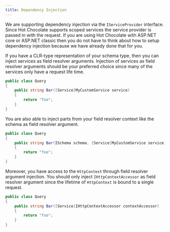 ```yaml
---
title: Dependency Injection
---
```


We are supporting dependency injection via the `IServiceProvider` interface. Since Hot Chocolate supports scoped services the service provider is passed in with the request. If you are using Hot Chocolate with ASP.NET core or ASP.NET classic then you do not have to think about how to setup dependency injection because we have already done that for you.

If you have a CLR-type representation of your schema type, then you can inject services as field resolver arguments. Injection of services as field resolver arguments should be your preferred choice since many of the services only have a request life time.

```csharp
public class Query
{
    public string Bar([Service]MyCustomService service)
    {
        return "foo";
    }
}
```

You are also able to inject parts from your field resolver context like the schema as field resolver argument.

```csharp
public class Query
{
    public string Bar(ISchema schema, [Service]MyCustomService service)
    {
        return "foo";
    }
}
```

Moreover, you have access to the `HttpContext` through field resolver argument injection. You should only inject `IHttpContextAccessor` as field resolver argument since the lifetime of `HttpContext` is bound to a single request.

```csharp
public class Query
{
    public string Bar([Service]IHttpContextAccessor contextAccessor)
    {
        return "foo";
    }
}
```
